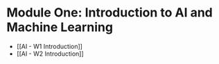# Module One: Introduction to AI and Machine Learning

- [[AI - W1 Introduction]]
- [[AI - W2 Introduction]]
